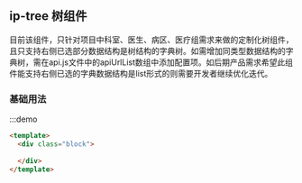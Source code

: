 ## ip-tree 树组件

目前该组件，只针对项目中科室、医生、病区、医疗组需求来做的定制化树组件，且只支持右侧已选部分数据结构是树结构的字典树。如需增加同类型数据结构的字典树，需在api.js文件中的apiUrlList数组中添加配置项。如后期产品需求希望此组件能支持右侧已选的字典数据结构是list形式的则需要开发者继续优化迭代。

### 基础用法

:::demo

```html
<template>
  <div class="block">
    
  </div> 
</template>